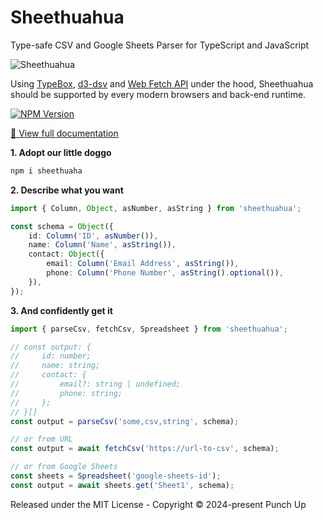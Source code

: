 # Sheethuahua

Type-safe CSV and Google Sheets Parser for TypeScript and JavaScript

![Sheethuahua](https://punchupworld.github.io/sheethuahua/sheethuahua.webp)

Using [TypeBox](https://github.com/sinclairzx81/typebox), [d3-dsv](https://d3js.org/d3-dsv) and [Web Fetch API](https://developer.mozilla.org/en-US/docs/Web/API/Fetch_API) under the hood, Sheethuahua should be supported by every modern browsers and back-end runtime.

[![NPM Version](https://img.shields.io/npm/v/sheethuahua)](https://www.npmjs.com/package/sheethuahua)

[📖 View full documentation](punchupworld.github.io/sheethuahua/)

**1. Adopt our little doggo**

```bash
npm i sheethuaha
```

**2. Describe what you want**

```ts
import { Column, Object, asNumber, asString } from 'sheethuahua';

const schema = Object({
	id: Column('ID', asNumber()),
	name: Column('Name', asString()),
	contact: Object({
		email: Column('Email Address', asString()),
		phone: Column('Phone Number', asString().optional()),
	}),
});
```

**3. And confidently get it**

```ts
import { parseCsv, fetchCsv, Spreadsheet } from 'sheethuahua';

// const output: {
//     id: number;
//     name: string;
//     contact: {
//         email?: string | undefined;
//         phone: string;
//     };
// }[]
const output = parseCsv('some,csv,string', schema);

// or from URL
const output = await fetchCsv('https://url-to-csv', schema);

// or from Google Sheets
const sheets = Spreadsheet('google-sheets-id');
const output = await sheets.get('Sheet1', schema);
```

Released under the MIT License - Copyright © 2024-present Punch Up
